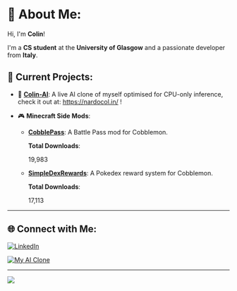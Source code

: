 # 💫 About Me:

Hi, I'm **Colin**!  

I'm a **CS student** at the **University of Glasgow** and a passionate developer from **Italy**.  



## 🔭 Current Projects:

- 🌟 **[Colin-AI](https://github.com/turiddu25/Colin-AI)**: A live AI clone of myself optimised for CPU-only inference, check it out at: https://nardocol.in/ !  

- 🎮 **Minecraft Side Mods**:  

  - [**CobblePass**](https://github.com/turiddu25/CobblePass): A Battle Pass mod for Cobblemon.  

    **Total Downloads**:  

    <!-- COBBLEPASS_DOWNLOADS_PLACEHOLDER -->
      19,983
    <!-- /COBBLEPASS_DOWNLOADS_PLACEHOLDER -->

  - [**SimpleDexRewards**](https://github.com/turiddu25/Cobblemon--Simple-Dex-Rewards): A Pokedex reward system for Cobblemon.  

    **Total Downloads**:  

    <!-- SIMPLEDEXREWARDS_DOWNLOADS_PLACEHOLDER -->
      17,113
    <!-- /SIMPLEDEXREWARDS_DOWNLOADS_PLACEHOLDER -->



---



## 🌐 Connect with Me:

[![LinkedIn](https://img.shields.io/badge/LinkedIn-%230077B5.svg?style=for-the-badge&logo=linkedin&logoColor=white)](https://linkedin.com/in/colin-salvatore-nardo)  

[![My AI Clone](https://img.shields.io/badge/My%20AI%20Clone-8A2BE2?style=for-the-badge)](https://nardocol.in)







---

[![](https://visitcount.itsvg.in/api?id=turiddu25&icon=0&color=1)](https://visitcount.itsvg.in)



<!-- Proudly created with GPRM ( https://gprm.itsvg.in ) -->
